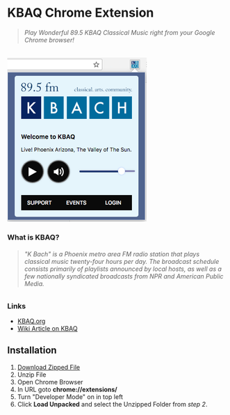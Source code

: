 # KBAQ Chrome Extension
> ###### *Play Wonderful 89.5 KBAQ Classical Music right from your Google Chrome browser!*
![Screenshot of Extension](screenshot.png)

### What is KBAQ?
> ######  "K Bach" is a Phoenix metro area FM radio station that plays classical music twenty-four hours per day. The broadcast schedule consists primarily of playlists announced by local hosts, as well as a few nationally syndicated broadcasts from NPR and American Public Media. 

### Links
* [KBAQ.org](https://kbaq.org/)
* [Wiki Article on KBAQ](https://en.wikipedia.org/wiki/KBAQ)



## Installation 

 1. [Download Zipped File](https://github.com/rloniello/KBAQ-Chrome-Extension/archive/master.zip)
 2. Unzip File
 3. Open Chrome Browser
 4. In URL goto **chrome://extensions/**
 5. Turn "Developer Mode" on in top left
 6. Click **Load Unpacked** and select the Unzipped Folder from *step 2*.
